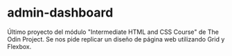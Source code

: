 # admin-dashboard
Último proyecto del módulo "Intermediate HTML and CSS Course" de The Odin Project. Se nos pide replicar un diseño de página web utilizando Grid y Flexbox.
